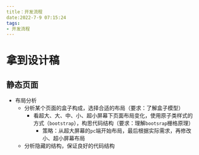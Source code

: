 ```yaml
---
title：开发流程
date:2022-7-9 07:15:24
tags:
- 开发流程
---
```


# 拿到设计稿

## 静态页面

- 布局分析
  - 分析某个页面的盒子构成，选择合适的布局（要求：了解盒子模型）
    - 看超大、大、中、小、超小屏幕下页面布局变化，使用原子类样式的方式（`bootstrap`），构思代码结构（要求：理解`bootsrap`栅格原理）
      - 策略：从超大屏幕的`pc`端开始布局，最后根据实际需求，再修改小、超小屏幕布局
  - 分析隐藏的结构，保证良好的代码结构